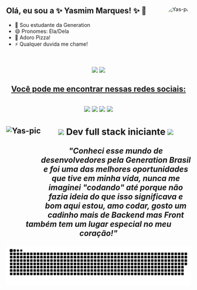 
 <div>
  <img align="right" alt="Yas-pic" height="160" style="border-radius:50px;" src="https://i.picasion.com/pic91/060170f6121435a854211b253b7dd32b.gif">

## Olá, eu sou a ✨ Yasmim Marques! ✨ 👋

- 🌱 Sou estudante da Generation
- 😄 Pronomes: Ela/Dela
- 🍕 Adoro Pizza!
- ⚡ Qualquer duvida me chame!
 </div>
<br></br>
<div align="center">
  <img height="180em" src="https://github-readme-stats.vercel.app/api?username=ymilharal&show_icons=true&theme=tokyonight&include_all_commits=true&count_private=true"/>
  <a href="https://github.com/ymilharal">
  <img height="180em" src="https://github-readme-stats.vercel.app/api/top-langs/?username=ymilharal&layout=compact&langs_count=7&theme=tokyonight"/>
<div>
 <h2>Você pode me encontrar nessas redes sociais: <h2>
  <div align="center">
  <a href="https://www.instagram.com/yaslirio/" target="_blank"><img src="https://img.shields.io/badge/-Instagram-%23E4405F?style=for-the-badge&logo=instagram&logoColor=white" target="_blank"></a>
 <a href="ymilharal#4174" target="_blank"><img src="https://img.shields.io/badge/Discord-7289DA?style=for-the-badge&logo=discord&logoColor=white" target="_blank"></a> 
  <a href = "mailto:yasmim.msantos@outlook.com"><img src="https://img.shields.io/badge/Microsoft_Outlook-0078D4?style=for-the-badge&logo=microsoft-outlook&logoColor=white" target="_blank"></a>
  <a href="https://www.linkedin.com/in/yasmim-marques-santos-66a119225/" target="_blank"><img src="https://img.shields.io/badge/-LinkedIn-%230077B5?style=for-the-badge&logo=linkedin&logoColor=white" target="_blank"></a> 
  </div>
   <div>
   <img align="left" alt="Yas-pic" height="250" src="https://imgur.com/FyXTSvP.gif">
    <h3><img height="50" src="https://cdn.icon-icons.com/icons2/1738/PNG/512/iconfinder-technologymachineelectronicdevice10-4026450_113340.png"> Dev full stack iniciante <img height="50" src="https://cdn.icon-icons.com/icons2/1738/PNG/512/iconfinder-technologymachineelectronicdevice10-4026450_113340.png"> </h3>
    <div text="center"> <i> "Conheci esse mundo de desenvolvedores pela Generation Brasil e foi uma das melhores oportunidades que tive em minha vida, nunca me imaginei "codando" até porque não fazia ideia do que isso significava e bom aqui estou, amo codar, gosto um cadinho mais de Backend mas Front também tem um lugar especial no meu coração!"</i> </div>
 
![Snake animation](https://github.com/ymilharal/ymilharal/blob/output/github-contribution-grid-snake.svg)
  </div>
   </div>
